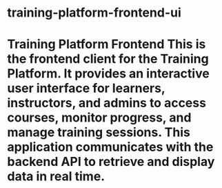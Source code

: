# training-platform-frontend-ui
# Training Platform Frontend  This is the frontend client for the Training Platform. It provides an interactive user interface for learners, instructors, and admins to access courses, monitor progress, and manage training sessions. This application communicates with the backend API to retrieve and display data in real time.
